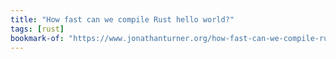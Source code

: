 ```yaml
---
title: "How fast can we compile Rust hello world?"
tags: [rust]
bookmark-of: "https://www.jonathanturner.org/how-fast-can-we-compile-rust-hello-world/"
---
```

